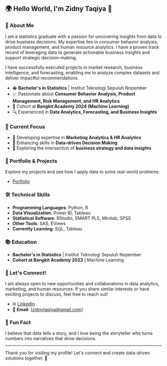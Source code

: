 ## 🌍 Hello World, I'm Zidny Taqiya 👋


### 🚀 About Me

I am a statistics graduate with a passion for uncovering insights from data to drive business decisions. My expertise lies in consumer behavior analysis, product management, and human resource analytics. I have a proven track record of leveraging data to generate actionable business insights and support strategic decision-making.

I have successfully executed projects in market research, business intelligence, and forecasting, enabling me to analyze complex datasets and deliver impactful recommendations.

- � **Bachelor's in Statistics** | Institut Teknologi Sepuluh Nopember
- 📈 Passionate about **Consumer Behavior Analysis, Product Management, Risk Management, and HR Analytics**
- 🤖 Cohort at **Bangkit Academy 2024 (Machine Learning)**
- 🔍 Experienced in **Data Analytics, Forecasting, and Business Insights**

### 🌱 Current Focus

- 🔹 Developing expertise in **Marketing Analytics & HR Analytics**
- 🔹 Enhancing skills in **Data-driven Decision Making**
- 🔹 Exploring the intersection of **business strategy and data insights**

### 📂 Portfolio & Projects

Explore my projects and see how I apply data to solve real-world problems:
- [Portfolio](https://github.com/zidnytaqiyaaa?tab=repositories)

### 🛠️ Technical Skills

- **Programming Languages**: Python, R
- **Data Visualization**: Power BI, Tableau
- **Statistical Software**: RStudio, SMART PLS, Minitab, SPSS
- **Other Tools**: SAS, EViews
- **Currently Learning**: SQL, Tableau

### 📚 Education

- **Bachelor's in Statistics** | Institut Teknologi Sepuluh Nopember
- **Cohort at Bangkit Academy 2023** | Machine Learning

### 📧 Let's Connect!

I am always open to new opportunities and collaborations in data analytics, marketing, and human resources. If you share similar interests or have exciting projects to discuss, feel free to reach out!

- 🌐 [LinkedIn](https://www.linkedin.com/in/zidnytaqiya)
- 📧 **Email**: [zidnytaqiya@gmail.com]

### 🌟 Fun Fact

I believe that data tells a story, and I love being the storyteller who turns numbers into narratives that drive decisions.

---

Thank you for visiting my profile! Let's connect and create data-driven solutions together. 🚀
